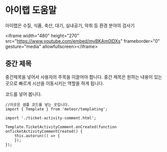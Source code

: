 # 아이랩 도움말

아이랩은 수질, 식품, 축산, 대기, 실내공기, 악취 등 환경 분야의 검사기  


&lt;iframe width="480" height="270" src="https://www.youtube.com/embed/myBKAm0lDXs" frameborder="0" gesture="media" allowfullscreen&gt;&lt;/iframe&gt;

## 중간 제목

중간제목을 넣어서 사용자의 주목을 이끌어야 합니다. 중간 제목은 원하는 내용이 있는 곳으로 빠르게 시선을 이동시키는 역할을 하게 됩니다.

코드를 넣어 봅니다.

```
//이곳은 샘플 코드를 넣는 곳입니다.
import { Template } from 'meteor/templating';

import './ticket-activity-comment.html';

Template.TicketActivityComment.onCreated(function onTicketActivityCommentCreated() {
    this.autorun(() => {
    });
});
```



